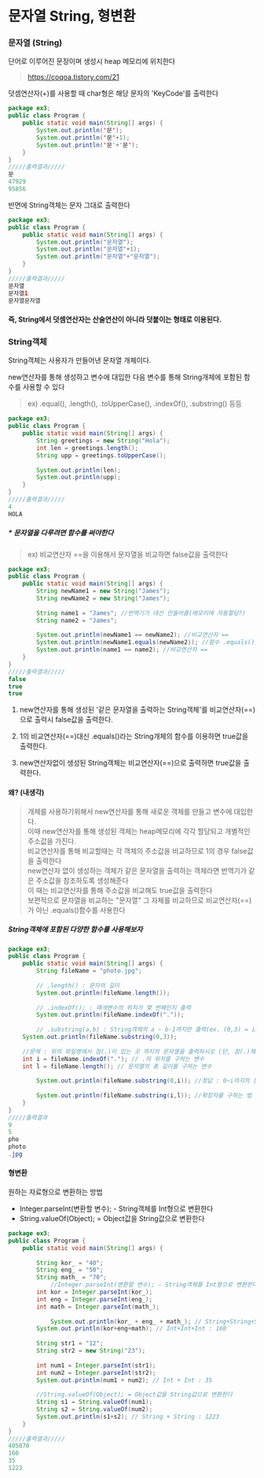 # 문자열 String, 형변환

### 문자열 (String)  
단어로 이루어진 문장이며 생성시 heap 메모리에 위치한다

>https://coqoa.tistory.com/21


덧셈연산자(+)를 사용할 때 char형은 해당 문자의 'KeyCode'를 출력한다  
```java
package ex3;
public class Program {
	public static void main(String[] args) {
		System.out.println('문');
		System.out.println('문'+1);
		System.out.println('문'+'문');
	}
}
/////출력결과/////
문
47929
95856
```

반면에 String객체는 문자 그대로 출력한다  
```java
package ex3;
public class Program {
	public static void main(String[] args) {
		System.out.println("문자열");
		System.out.println("문자열"+1);
		System.out.println("문자열"+"문자열");
	}
}
/////출력결과/////
문자열
문자열1
문자열문자열
```
#### 즉, String에서 덧셈연산자는 산술연산이 아니라 덧붙이는 형태로 이용된다.  



### String객체
String객체는 사용자가 만들어낸 문자열 개체이다.  

new연산자를 통해 생성하고 변수에 대입한 다음 변수를 통해 String개체에 포함된 함수를 사용할 수 있다  

>ex) .equal(), .length(), .toUpperCase(), .indexOf(), .substring() 등등  

```java
package ex3;
public class Program {
	public static void main(String[] args) {
		String greetings = new String("Hola");
		int len = greetings.length();
		String upp = greetings.toUpperCase();
		
		System.out.println(len);
		System.out.println(upp);
	}
}
/////출력결과/////
4
HOLA
```

##### * 문자열을 다루려면 함수를 써야한다

>ex) 비교연산자 ==을 이용해서 문자열을 비교하면 false값을 출력한다

```java
package ex3;
public class Program {
	public static void main(String[] args) {
		String newName1 = new String("James");
		String newName2 = new String("James");
		
		String name1 = "James"; //번역기가 대신 만들어줌(메모리에 자동할당?)
		String name2 = "James"; 
		
		System.out.println(newName1 == newName2); //비교연산자 ==
		System.out.println(newName1.equals(newName2)); //함수 .equals();
		System.out.println(name1 == name2); //비교연산자 ==
	}
}
/////출력결과/////
false
true
true
```
1. new연산자를 통해 생성된 '같은 문자열을 출력하는 String객체'를 비교연산자(==)으로 출력시 false값을 출력한다.  

2. 1의 비교연산자(==)대신 .equals()라는 String개체의 함수를 이용하면 true값을 출력한다.  

3. new연산자없이 생성된 String객체는 비교연산자(==)으로 출력하면 true값을 출력한다.  

 #### 왜? (내생각)

>개체를 사용하기위해서 new연산자를 통해 새로운 객체를 만들고 변수에 대입한다.  
이때 new연산자를 통해 생성된 객체는 heap메모리에 각각 할당되고 개별적인 주소값을 가진다.  
비교연산자를 통해 비교할때는 각 객체의 주소값을 비교하므로 1의 경우 false값을 출력한다  
new연산자 없이 생성하는 객체가 같은 문자열을 출력하는 객체라면 번역기가 같은 주소값을 참조하도록 생성해준다  
이 때는 비교연산자를 통해 주소값을 비교해도 true값을 출력한다   
보편적으로 문자열을 비교하는 "문자열" 그 자체를 비교하므로 비교연산자(==)가 아닌 .equals()함수를 사용한다 

##### String객체에 포함된 다양한 함수를 사용해보자
```java
package ex3;
public class Program {
	public static void main(String[] args) {
		String fileName = "photo.jpg";
		
        // .length() : 문자의 길이
        System.out.println(fileName.length()); 
		
        // .indexOf(); : 매개변수의 위치가 몇 번째인지 출력
        System.out.println(fileName.indexOf(".")); 
		
        // .substring(a,b) : String객체의 a ~ b-1까지만 출력(ex. (0,3) = index 0,1,2자리문자)
	System.out.println(fileName.substring(0,3));
		
	//문제 : 위의 파일명에서 점(.)이 있는 곳 까지의 문자열을 출력하시오 (단, 점(.)제외)
	int i = fileName.indexOf("."); // .의 위치를 구하는 변수
	int l = fileName.length(); // 문자열의 총 길이를 구하는 변수
		
        System.out.println(fileName.substring(0,i)); //정답 : 0~i까지의 문자를 출력
		
        System.out.println(fileName.substring(i,l)); //확장자를 구하는 법 : i~l까지의 문자를 출력
	}
}
/////출력결과
9
5
pho
photo
.jpg
```
#### 형변환
원하는 자료형으로 변환하는 방법

- Integer.parseInt(변환할 변수); - String객체를 Int형으로 변환한다
- String.valueOf(Object); = Object값을 String값으로 변환한다
```java
package ex3;
public class Program {
	public static void main(String[] args) {
    
		String kor_ = "40";
		String eng_ = "50";
		String math_ = "70";
        	//Integer.parseInt(변환할 변수); - String객체를 Int형으로 변환한다	
		int kor = Integer.parseInt(kor_);
		int eng = Integer.parseInt(eng_);
		int math = Integer.parseInt(math_);
        
        	System.out.println(kor_ + eng_ + math_); // String+String+String : 405070
		System.out.println(kor+eng+math); // Int+Int+Int : 160
				
		String str1 = "12";
		String str2 = new String("23");
		
		int num1 = Integer.parseInt(str1);
		int num2 = Integer.parseInt(str2);
		System.out.println(num1 + num2); // Int + Int : 35
        
		//String.valueOf(Object); = Object값을 String값으로 변환한다
		String s1 = String.valueOf(num1);
		String s2 = String.valueOf(num2);
		System.out.println(s1+s2); // String + String : 1223
	}
}
/////출력결과/////
405070
160
35
1223
 
```


 
 
